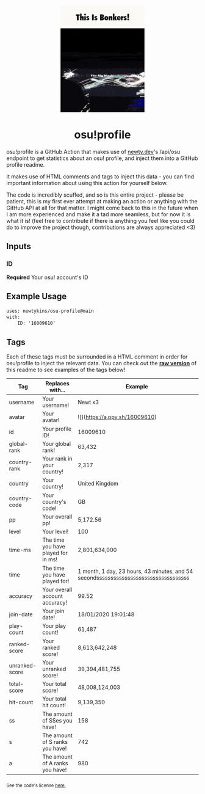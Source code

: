 <div align="center">
    <img src="readme.gif">
    <h1>osu!profile</h1>
</div>

osu!profile is a GitHub Action that makes use of [newty.dev](https://newty.dev/)'s /api/osu endpoint to get statistics about an osu! profile, and inject them into a GitHub profile readme.

It makes use of HTML comments and tags to inject this data - you can find important information about using this action for yourself below.

The code is incredibly scuffed, and so is this entire project - please be patient, this is my first ever attempt at making an action or anything with the GitHub API at all for that matter. I might come back to this in the future when I am more experienced and make it a tad more seamless, but for now it is what it is! (feel free to contribute if there is anything you feel like you could do to improve the project though, contributions are always appreciated <3)

## Inputs

### ID

**Required** Your osu! account's ID

## Example Usage

```
uses: newtykins/osu-profile@main
with:
	ID: '16009610'
```

## Tags

Each of these tags must be surrounded in a HTML comment in order for osu!profile to inject the relevant data. You can check out the [**raw version**](https://raw.githubusercontent.com/newtykins/osu-profile/main/readme.md) of this readme to see examples of the tags below!

| Tag            | Replaces with...                    | Example                                                                     |
| -------------- | ----------------------------------- | --------------------------------------------------------------------------- |
| username       | Your username!                      | <!--osu-username-->Newt x3<!--osu-username-->                               |
| avatar         | Your avatar!                        | ![](<!--osu-avatar-->https://a.ppy.sh/16009610<!--osu-avatar-->)                                     |
| id             | Your profile ID!                    | <!--osu-id-->16009610<!--osu-id-->                                          |
| global-rank    | Your global rank!                   | <!--osu-global-rank-->63,432<!--osu-global-rank-->                         |
| country-rank   | Your rank in your country!          | <!--osu-country-rank-->2,317<!--osu-country-rank-->                        |
| country        | Your country!                       | <!--osu-country-->United Kingdom<!--osu-country-->                          |
| country-code   | Your country's code!                | <!--osu-country-code-->GB<!--osu-country-code-->                            |
| pp             | Your overall pp!                    | <!--osu-pp-->5,172.56<!--osu-pp-->                                              |
| level          | Your level!                         | <!--osu-level-->100<!--osu-level-->                                         |
| time-ms        | The time you have played for in ms! | <!--osu-time-ms-->2,801,634,000<!--osu-time-ms-->                                        |
| time           | The time you have played for!       | <!--osu-time-->1 month, 1 day, 23 hours, 43 minutes, and 54 secondsssssssssssssssssssssssssssssssss<!--osu-time--> |
| accuracy       | Your overall account accuracy!      | <!--osu-accuracy-->99.52<!--osu-accuracy-->                                 |
| join-date      | Your join date!                     | <!--osu-join-date-->18/01/2020 19:01:48<!--osu-join-date-->         |
| play-count     | Your play count!                    | <!--osu-play-count-->61,487<!--osu-play-count-->                            |
| ranked-score   | Your ranked score!                  | <!--osu-ranked-score-->8,613,642,248<!--osu-ranked-score-->                 |
| unranked-score | Your unranked score!                | <!--osu-unranked-score-->39,394,481,755<!--osu-unranked-score-->                          |
| total-score    | Your total score!                   | <!--osu-total-score-->48,008,124,003<!--osu-total-score-->                  |
| hit-count      | Your total hit count!               | <!--osu-hit-count-->9,139,350<!--osu-hit-count-->                                    |
| ss             | The amount of SSes you have!        | <!--osu-ss-->158<!--osu-ss-->                                               |
| s              | The amount of S ranks you have!     | <!--osu-s-->742<!--osu-s-->                                                 |
| a              | The amount of A ranks you have!     | <!--osu-a-->980<!--osu-a-->                                                 |

<sub>See the code's license <a href="license.md">here.</sub>
